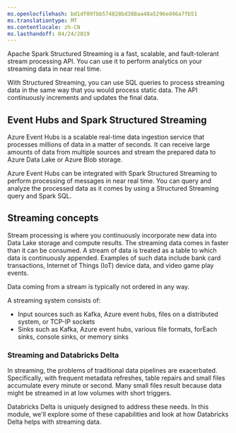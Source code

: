 ```yaml
---
ms.openlocfilehash: bd1df09fbb574828bd388aa48a5296ed46a7fb51
ms.translationtype: MT
ms.contentlocale: zh-CN
ms.lasthandoff: 04/24/2019
---
```

Apache Spark Structured Streaming is a fast, scalable, and fault-tolerant stream processing API. You can use it to perform analytics on your streaming data in near real time. 

With Structured Streaming, you can use SQL queries to process streaming data in the same way that you would process static data. The API continuously increments and updates the final data.

## <a name="event-hubs-and-spark-structured-streaming"></a>Event Hubs and Spark Structured Streaming

Azure Event Hubs is a scalable real-time data ingestion service that processes millions of data in a matter of seconds. It can receive large amounts of data from multiple sources and stream the prepared data to Azure Data Lake or Azure Blob storage. 

Azure Event Hubs can be integrated with Spark Structured Streaming to perform processing of messages in near real time. You can query and analyze the processed data as it comes by using a Structured Streaming query and Spark SQL.

## <a name="streaming-concepts"></a>Streaming concepts

Stream processing is where you continuously incorporate new data into Data Lake storage and compute results. The streaming data comes in faster than it can be consumed. A stream of data is treated as a table to which data is continuously appended. Examples of such data include bank card transactions, Internet of Things (IoT) device data, and video game play events.

Data coming from a stream is typically not ordered in any way.

A streaming system consists of:

- Input sources such as Kafka, Azure event hubs, files on a distributed system, or TCP-IP sockets
- Sinks such as Kafka, Azure event hubs, various file formats, forEach sinks, console sinks, or memory sinks

### <a name="streaming-and-databricks-delta"></a>Streaming and Databricks Delta

In streaming, the problems of traditional data pipelines are exacerbated. Specifically, with frequent metadata refreshes, table repairs and small files accumulate every minute or second. Many small files result because data might be streamed in at low volumes with short triggers.

Databricks Delta is uniquely designed to address these needs. In this module, we'll explore some of these capabilities and look at how Databricks Delta helps with streaming data.